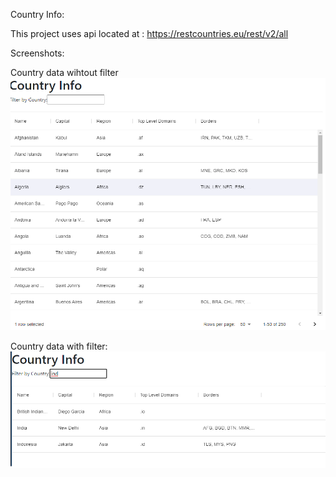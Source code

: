 Country Info:

This project uses api located at : https://restcountries.eu/rest/v2/all

Screenshots:

Country data wihtout filter
![Alt text](/docs/scrn-1.png?raw=true "Country data wihtout filter")

Country data with filter:
![Alt text](/docs/scrn-2.png?raw=true "Country data with filter")
